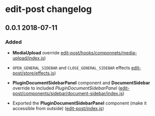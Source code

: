 # edit-post changelog

## 0.0.1 2018-07-11

### Added

- **MediaUpload** override [edit-post/hooks/componnets/media-upload/index.js](https://github.com/front/gutenberg-js/blob/v0.0.1/src/js/gutenberg-overrides/edit-post/hooks/componnets/media-upload/index.js))

- `OPEN_GENERAL_SIDEBAR` and `CLOSE_GENERAL_SIDEBAR` effects [edit-post/store/effects.js](https://github.com/front/gutenberg-js/blob/v0.0.1/src/js/gutenberg-overrides/edit-post/store/effects.js))

- **PluginDocumentSidebarPanel** component and **DocumentSidebar** override to included *PluginDocumentSidebarPanel* ([edit-post/components/sidebar/document-sidebar/index.js](https://github.com/front/gutenberg-js/blob/v0.0.1/src/js/gutenberg-overrides/edit-post/components/sidebar/document-sidebar/index.js))

- Exported the **PluginDocumentSidebarPanel** component (make it accessible from outside) ([edit-post/index.js](https://github.com/front/gutenberg-js/blob/v0.0.1/src/js/gutenberg-overrides/edit-post/index.js))
